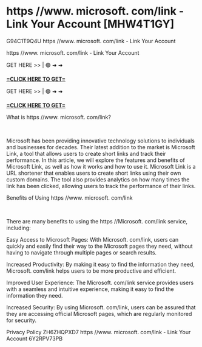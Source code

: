 # https //www. microsoft. com/link - Link Your Account [MHW4T1GY]

G94C1T9Q4U https //www. microsoft. com/link - Link Your Account

https //www. microsoft. com/link - Link Your Account

GET HERE >> | 🟢 ➜ ➜ 

**[=CLICK HERE TO GET=](https://www.google.com/url?q=https%3A%2F%2Fappbitly.com%2FDHFqQ)**

GET HERE >> | 🟢 ➜ ➜ 

**[=CLICK HERE TO GET=](https://www.google.com/url?q=https%3A%2F%2Fappbitly.com%2FDHFqQ)**

What is https //www. microsoft. com/link?

​

Microsoft has been providing innovative technology solutions to individuals and businesses for decades. Their latest addition to the market is Microsoft Link, a tool that allows users to create short links and track their performance. In this article, we will explore the features and benefits of Microsoft Link, as well as how it works and how to use it. Microsoft Link is a URL shortener that enables users to create short links using their own custom domains. The tool also provides analytics on how many times the link has been clicked, allowing users to track the performance of their links. 

Benefits of Using https //www. microsoft. com/link

​

There are many benefits to using the https //Microsoft. com/link service, including:

Easy Access to Microsoft Pages: With Microsoft. com/link, users can quickly and easily find their way to the Microsoft pages they need, without having to navigate through multiple pages or search results. 

Increased Productivity: By making it easy to find the information they need, Microsoft. com/link helps users to be more productive and efficient. 

Improved User Experience: The Microsoft. com/link service provides users with a seamless and intuitive experience, making it easy to find the information they need. 

Increased Security: By using Microsoft. com/link, users can be assured that they are accessing official Microsoft pages, which are regularly monitored for security. 

Privacy Policy ZH6ZHQPXD7 https //www. microsoft. com/link - Link Your Account 6Y2RPV73PB

